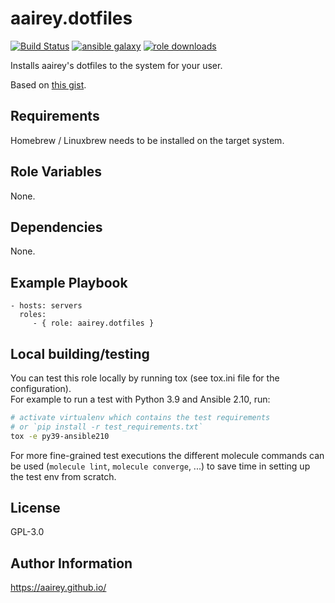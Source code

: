 aairey.dotfiles
===============


[![Build Status](https://travis-ci.org/aairey/ansible-role-dotfiles.svg?branch=master)](https://travis-ci.org/aairey/ansible-role-dotfiles)
[![ansible galaxy](https://img.shields.io/ansible/role/43968)](https://galaxy.ansible.com/aairey/dotfiles)
[![role downloads](https://img.shields.io/ansible/role/d/43968)](https://galaxy.ansible.com/aairey/dotfiles)



Installs aairey's dotfiles to the system for your user.

Based on [this gist](https://gist.github.com/aairey/a48a38d47f2bc2b8d03188dcc53eacaa).

Requirements
------------

Homebrew / Linuxbrew needs to be installed on the target system.

Role Variables
--------------

None.

Dependencies
------------

None.

Example Playbook
----------------


    - hosts: servers
      roles:
         - { role: aairey.dotfiles }

Local building/testing
----------------------

You can test this role locally by running tox (see tox.ini file for the configuration).  
For example to run a test with Python 3.9 and Ansible 2.10, run:

```bash
# activate virtualenv which contains the test requirements
# or `pip install -r test_requirements.txt`
tox -e py39-ansible210
```

For more fine-grained test executions the different molecule commands can be used (`molecule lint`, `molecule converge`, ...) to save time in setting up the test env from scratch.

License
-------

GPL-3.0

Author Information
------------------

https://aairey.github.io/

